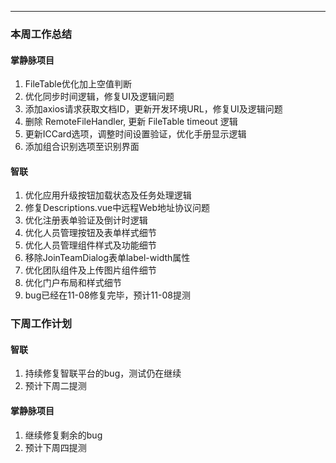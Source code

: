 
---

### 本周工作总结


#### 掌静脉项目
1. FileTable优化加上空值判断
2. 优化同步时间逻辑，修复UI及逻辑问题
3. 添加axios请求获取文档ID，更新开发环境URL，修复UI及逻辑问题
4. 删除 RemoteFileHandler, 更新 FileTable timeout 逻辑
5. 更新ICCard选项，调整时间设置验证，优化手册显示逻辑
6. 添加组合识别选项至识别界面

#### 智联

1. 优化应用升级按钮加载状态及任务处理逻辑
2. 修复Descriptions.vue中远程Web地址协议问题
3. 优化注册表单验证及倒计时逻辑
4. 优化人员管理按钮及表单样式细节
5. 优化人员管理组件样式及功能细节
6. 移除JoinTeamDialog表单label-width属性
7. 优化团队组件及上传图片组件细节
8. 优化门户布局和样式细节
9. bug已经在11-08修复完毕，预计11-08提测



### 下周工作计划

#### 智联

1. 持续修复智联平台的bug，测试仍在继续
2. 预计下周二提测

#### 掌静脉项目

1. 继续修复剩余的bug
2. 预计下周四提测



